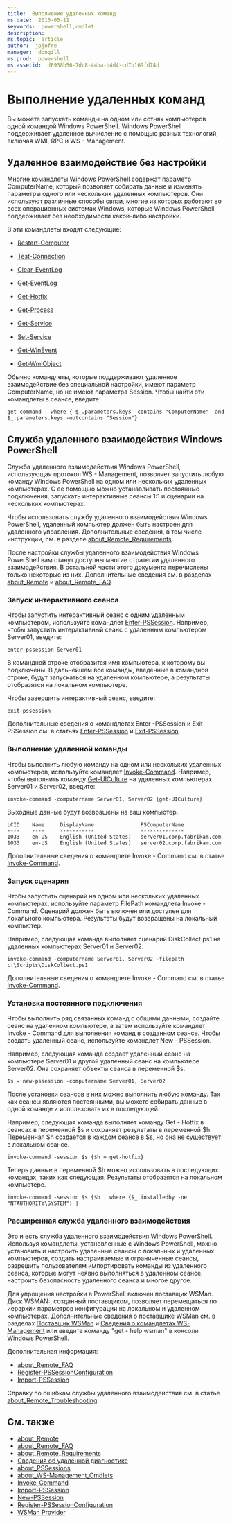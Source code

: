```yaml
---
title:  Выполнение удаленных команд
ms.date:  2016-05-11
keywords:  powershell,cmdlet
description:  
ms.topic:  article
author:  jpjofre
manager:  dongill
ms.prod:  powershell
ms.assetid:  d6938b56-7dc8-44ba-b4d4-cd7b169fd74d
---
```


# Выполнение удаленных команд
Вы можете запускать команды на одном или сотнях компьютеров одной командой Windows PowerShell. Windows PowerShell поддерживает удаленное вычисление с помощью разных технологий, включая WMI, RPC и WS \- Management.

## Удаленное взаимодействие без настройки
Многие командлеты Windows PowerShell содержат параметр ComputerName, который позволяет собирать данные и изменять параметры одного или нескольких удаленных компьютеров. Они используют различные способы связи, многие из которых работают во всех операционных системах Windows, которые Windows PowerShell поддерживает без необходимости какой-либо настройки.

В эти командлеты входят следующие:

-   [Restart-Computer](https://technet.microsoft.com/en-us/library/dd315301.aspx)

-   [Test-Connection](https://technet.microsoft.com/en-us/library/dd315259.aspx)

-   [Clear-EventLog](https://technet.microsoft.com/en-us/library/dd347552.aspx)

-   [Get-EventLog](https://technet.microsoft.com/en-us/library/dd315250.aspx)

-   [Get-Hotfix](https://technet.microsoft.com/en-us/library/e1ef636f-5170-4675-b564-199d9ef6f101)

-   [Get-Process](https://technet.microsoft.com/en-us/library/dd347630.aspx)

-   [Get-Service](https://technet.microsoft.com/en-us/library/dd347591.aspx)

-   [Set-Service](https://technet.microsoft.com/en-us/library/dd315324.aspx)

-   [Get-WinEvent](https://technet.microsoft.com/en-us/library/dd315358.aspx)

-   [Get-WmiObject](https://technet.microsoft.com/en-us/library/dd315295.aspx)

Обычно командлеты, которые поддерживают удаленное взаимодействие без специальной настройки, имеют параметр ComputerName, но не имеют параметра Session. Чтобы найти эти командлеты в сеансе, введите:

```
get-command | where { $_.parameters.keys -contains "ComputerName" -and $_.parameters.keys -notcontains "Session"}
```

## Служба удаленного взаимодействия Windows PowerShell
Служба удаленного взаимодействия Windows PowerShell, использующая протокол WS \- Management, позволяет запустить любую команду Windows PowerShell на одном или нескольких удаленных компьютерах. С ее помощью можно устанавливать постоянные подключения, запускать интерактивные сеансы 1:1 и сценарии на нескольких компьютерах.

Чтобы использовать службу удаленного взаимодействия Windows PowerShell, удаленный компьютер должен быть настроен для удаленного управления. Дополнительные сведения, в том числе инструкции, см. в разделе [about_Remote_Requirements](https://technet.microsoft.com/en-us/library/dd315349.aspx).

После настройки службы удаленного взаимодействия Windows PowerShell вам станут доступны многие стратегии удаленного взаимодействия. В остальной части этого документа перечислены только некоторые из них. Дополнительные сведения см. в разделах [about_Remote](https://technet.microsoft.com/en-us/library/dd347744.aspx) и [about_Remote_FAQ](https://technet.microsoft.com/en-us/library/dd347744.aspx).

### Запуск интерактивного сеанса
Чтобы запустить интерактивный сеанс с одним удаленным компьютером, используйте командлет [Enter-PSSession](https://technet.microsoft.com/en-us/library/dd315384.aspx). Например, чтобы запустить интерактивный сеанс с удаленным компьютером Server01, введите:

```
enter-pssession Server01
```

В командной строке отобразится имя компьютера, к которому вы подключены. В дальнейшем все команды, введенные в командной строке, будут запускаться на удаленном компьютере, а результаты отобразятся на локальном компьютере.

Чтобы завершить интерактивный сеанс, введите:

```
exit-pssession
```

Дополнительные сведения о командлетах Enter \-PSSession и Exit\- PSSession см. в статьях [Enter-PSSession](https://technet.microsoft.com/en-us/library/dd315384.aspx) и [Exit-PSSession](https://technet.microsoft.com/en-us/library/dd315322.aspx).

### Выполнение удаленной команды
Чтобы выполнить любую команду на одном или нескольких удаленных компьютеров, используйте командлет [Invoke-Command](https://technet.microsoft.com/en-us/library/dd347578.aspx).
Например, чтобы выполнить команду [Get-UICulture](https://technet.microsoft.com/en-us/library/dd347742.aspx) на удаленных компьютерах Server01 и Server02, введите:

```
invoke-command -computername Server01, Server02 {get-UICulture}
```

Выходные данные будут возвращены на ваш компьютер.

```
LCID    Name     DisplayName               PSComputerName
----    ----     -----------               --------------
1033    en-US    English (United States)   server01.corp.fabrikam.com
1033    en-US    English (United States)   server02.corp.fabrikam.com
```

Дополнительные сведения о командлете Invoke \- Command см. в статье [Invoke-Command](https://technet.microsoft.com/en-us/library/22fd98ba-1874-492e-95a5-c069467b8462).

### Запуск сценария
Чтобы запустить сценарий на одном или нескольких удаленных компьютерах, используйте параметр FilePath командлета Invoke \- Command. Сценарий должен быть включен или доступен для локального компьютера. Результаты будут возвращены на локальный компьютер.

Например, следующая команда выполняет сценарий DiskCollect.ps1 на удаленных компьютерах Server01 и Server02.

```
invoke-command -computername Server01, Server02 -filepath c:\Scripts\DiskCollect.ps1
```

Дополнительные сведения о командлете Invoke \- Command см. в статье [Invoke-Command](https://technet.microsoft.com/en-us/library/dd347578.aspx).

### Установка постоянного подключения
Чтобы выполнить ряд связанных команд с общими данными, создайте сеанс на удаленном компьютере, а затем используйте командлет Invoke \- Command для выполнения команд в созданном сеансе. Чтобы создать удаленный сеанс, используйте командлет New \- PSSession.

Например, следующая команда создает удаленный сеанс на компьютере Server01 и другой удаленный сеанс на компьютере Server02. Она сохраняет объекты сеанса в переменной $s.

```
$s = new-pssession -computername Server01, Server02
```

После установки сеансов в них можно выполнить любую команду. Так как сеансы являются постоянными, вы можете собирать данные в одной команде и использовать их в последующей.

Например, следующая команда выполняет команду Get \- Hotfix в сеансах в переменной $s и сохраняет результаты в переменной $h. Переменная $h создается в каждом сеансе в $s, но она не существует в локальном сеансе.

```
invoke-command -session $s {$h = get-hotfix}
```

Теперь данные в переменной $h можно использовать в последующих командах, таких как следующая. Результаты отобразятся на локальном компьютере.

```
invoke-command -session $s {$h | where {$_.installedby -ne "NTAUTHORITY\SYSTEM"} }
```

### Расширенная служба удаленного взаимодействия
Это и есть служба удаленного взаимодействия Windows PowerShell. Используя командлеты, установленные с Windows PowerShell, можно установить и настроить удаленные сеансы с локальных и удаленных компьютеров, создать настраиваемые и ограниченные сеансы, разрешить пользователям импортировать команды из удаленного сеанса, которые могут неявно выполняться в удаленном сеансе, настроить безопасность удаленного сеанса и многое другое.

Для упрощения настройки в PowerShell включен поставщик WSMan. Диск WSMAN:, созданный поставщиком, позволяет перемещаться по иерархии параметров конфигурации на локальном и удаленном компьютерах.
Дополнительные сведения о поставщике WSMan см. в разделах [Поставщик WSMan](https://technet.microsoft.com/en-us/library/dd819476.aspx) и   [Сведения о командлетах WS-Management](https://technet.microsoft.com/en-us/library/dd819481.aspx) или введите команду "get \- help wsman" в консоли Windows PowerShell.

Дополнительная информация:
- [about_Remote_FAQ](https://technet.microsoft.com/en-us/library/dd315359.aspx)
- [Register-PSSessionConfiguration](https://technet.microsoft.com/en-us/library/dd819496.aspx)
- [Import-PSSession](https://technet.microsoft.com/en-us/library/dd347575.aspx) 

Справку по ошибкам службы удаленного взаимодействия см. в статье [about_Remote_Troubleshooting](https://technet.microsoft.com/en-us/library/dd347642.aspx).

## См. также
- [about_Remote](https://technet.microsoft.com/en-us/library/9b4a5c87-9162-4adf-bdfe-fbc80b9b8970)
- [about_Remote_FAQ](https://technet.microsoft.com/en-us/library/e23702fd-9415-4a98-9975-390a4d3adc42)
- [about_Remote_Requirements](https://technet.microsoft.com/en-us/library/da213949-134c-4741-b307-81f4492ba1bd)
- [Сведения об удаленной диагностике](https://technet.microsoft.com/en-us/library/2f890148-8578-49ed-85ea-79a489dd6317)
- [about_PSSessions](https://technet.microsoft.com/en-us/library/7a9b4e0e-fa1b-47b0-92f6-6e2995d70acb)
- [about_WS-Management_Cmdlets](https://technet.microsoft.com/en-us/library/6ed3370a-ea10-45a5-9493-696aeace27ed)
- [Invoke-Command](https://technet.microsoft.com/en-us/library/22fd98ba-1874-492e-95a5-c069467b8462)
- [Import-PSSession](https://technet.microsoft.com/en-us/library/048c115e-a6fb-4e0d-8cea-c5ca24630c9d)
- [New-PSSession](https://technet.microsoft.com/en-us/library/59452f12-a11d-4558-99ea-e6ca6ad5ffd3)
- [Register-PSSessionConfiguration](https://technet.microsoft.com/en-us/library/af68867a-d201-4b19-a1de-594015ed8a25)
- [WSMan Provider](https://technet.microsoft.com/en-us/library/66fe1241-e08f-49ca-832f-a84c33ca8735)



<!--HONumber=May16_HO4-->



